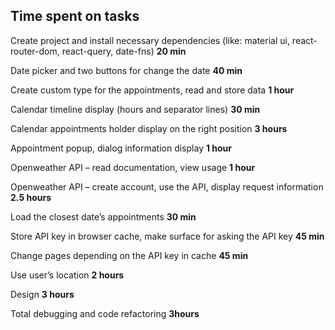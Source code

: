 ## Time spent on tasks

Create project and install necessary dependencies (like: material ui, react-router-dom, react-query, date-fns)	**20 min**

Date picker and two buttons for change the date	**40 min**

Create custom type for the appointments, read and store data	**1 hour**

Calendar timeline display (hours and separator lines)	**30 min**

Calendar appointments holder display on the right position		**3 hours**

Appointment popup, dialog information display	**1 hour**

Openweather API – read documentation, view usage	**1 hour**

Openweather API – create account, use the API, display request information	**2.5 hours**

Load the closest date’s appointments		**30 min**

Store API key in browser cache, make surface for asking the API key	**45 min**

Change pages depending on the API key in cache	**45 min**

Use user’s location	**2 hours**

Design		**3 hours**	

Total debugging and code refactoring **3hours**